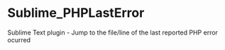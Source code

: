 Sublime_PHPLastError
====================

Sublime Text plugin - Jump to the file/line of the last reported PHP error ocurred
